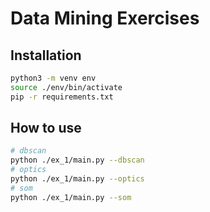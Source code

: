 # Data Mining Exercises

## Installation

```bash
python3 -m venv env
source ./env/bin/activate
pip -r requirements.txt
```

## How to use

```bash
# dbscan
python ./ex_1/main.py --dbscan
# optics
python ./ex_1/main.py --optics
# som
python ./ex_1/main.py --som
```
